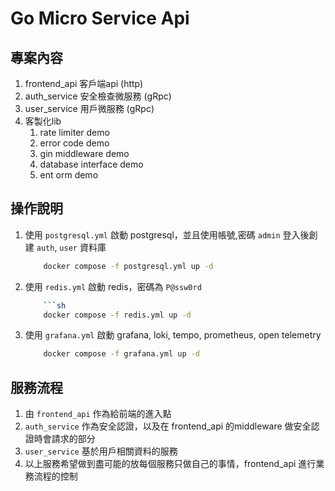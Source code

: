 # Go Micro Service Api

## 專案內容

1. frontend_api 客戶端api (http)
2. auth_service 安全檢查微服務 (gRpc)
3. user_service 用戶微服務 (gRpc)
4. 客製化lib
   1. rate limiter demo
   2. error code demo
   3. gin middleware demo
   4. database interface demo
   5. ent orm demo

## 操作說明

1. 使用 `postgresql.yml` 啟動 postgresql，並且使用帳號,密碼 `admin` 登入後創建 `auth`, `user` 資料庫

    ```sh
        docker compose -f postgresql.yml up -d
    ```

2. 使用 `redis.yml` 啟動 redis，密碼為 `P@ssw0rd`

    ```sh
        ```sh
        docker compose -f redis.yml up -d
    ```

3. 使用 `grafana.yml` 啟動 grafana, loki, tempo, prometheus, open telemetry

    ```sh
        docker compose -f grafana.yml up -d
    ```

## 服務流程

1. 由 `frontend_api` 作為給前端的進入點
2. `auth_service` 作為安全認證，以及在 frontend_api 的middleware 做安全認證時會請求的部分
3. `user_service` 基於用戶相關資料的服務
4. 以上服務希望做到盡可能的放每個服務只做自己的事情，frontend_api 進行業務流程的控制